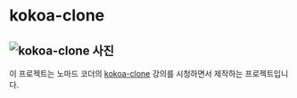 # kokoa-clone

## ![kokoa-clone 사진](https://d1telmomo28umc.cloudfront.net/media/public/avatars/kokoaThumbnail_h8OxaLt_WUzjUct.jpg)

이 프로젝트는 노마드 코더의 [kokoa-clone](https://nomadcoders.co/kokoa-clone) 강의를 시청하면서 제작하는 프로젝트입니다.
